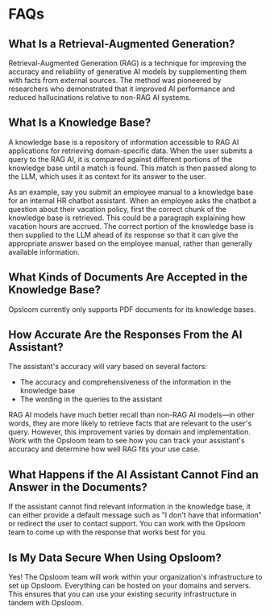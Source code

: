 # FAQs

## What Is a Retrieval-Augmented Generation?

Retrieval-Augmented Generation (RAG) is a technique for improving the accuracy and reliability of generative AI models by supplementing them with facts from external sources. The method was pioneered by researchers who demonstrated that it improved AI performance and reduced hallucinations relative to non-RAG AI systems.

## What Is a Knowledge Base?

A knowledge base is a repository of information accessible to RAG AI applications for retrieving domain-specific data. When the user submits a query to the RAG AI, it is compared against different portions of the knowledge base until a match is found. This match is then passed along to the LLM, which uses it as context for its answer to the user.

As an example, say you submit an employee manual to a knowledge base for an internal HR chatbot assistant. When an employee asks the chatbot a question about their vacation policy, first the correct chunk of the knowledge base is retrieved. This could be a paragraph explaining how vacation hours are accrued. The correct portion of the knowledge base is then supplied to the LLM ahead of its response so that it can give the appropriate answer based on the employee manual, rather than generally available information.

## What Kinds of Documents Are Accepted in the Knowledge Base?

Opsloom currently only supports PDF documents for its knowledge bases.

## How Accurate Are the Responses From the AI Assistant?

The assistant's accuracy will vary based on several factors:
- The accuracy and comprehensiveness of the information in the knowledge base
- The wording in the queries to the assistant

RAG AI models have much better recall than non-RAG AI models—in other words, they are more likely to retrieve facts that are relevant to the user's query. However, this improvement varies by domain and implementation. Work with the Opsloom team to see how you can track your assistant's accuracy and determine how well RAG fits your use case.

## What Happens if the AI Assistant Cannot Find an Answer in the Documents?

If the assistant cannot find relevant information in the knowledge base, it can either provide a default message such as "I don't have that information" or redirect the user to contact support. You can work with the Opsloom team to come up with the response that works best for you.

## Is My Data Secure When Using Opsloom?

Yes! The Opsloom team will work within your organization's infrastructure to set up Opsloom. Everything can be hosted on your domains and servers. This ensures that you can use your existing security infrastructure in tandem with Opsloom.
